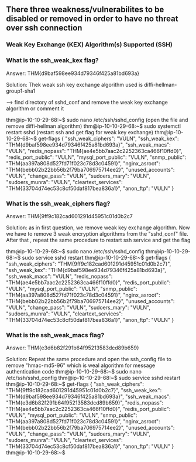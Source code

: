
## There three weakness/vulnerabilites to be disabled or removed in order to have no threat over ssh connection

### Weak Key Exchange (KEX) Algorithm(s) Supported (SSH)

### What is the ssh_weak_kex flag?
Answer: THM{d9baf598ee934d79346f425a81bd693a}

Solution: Thek weak ssh key exchange algorithm used is diffi-hellman-group1-sha1

--> find directory of sshd_conf and remove the weak key exchange algorithm or comment it

thm@ip-10-10-29-68:~$ sudo nano  /etc/ssh/sshd_config (open the file and remove diffi-hellman algorithm)
thm@ip-10-10-29-68:~$ sudo systemctl restart sshd (restart ssh and get flag for weak key exchange)
thm@ip-10-10-29-68:~$ get-flags
{
  "ssh_weak_ciphers": "VULN",
  "ssh_weak_kex": "THM{d9baf598ee934d79346f425a81bd693a}",
  "ssh_weak_macs": "VULN",
  "redis_nopass": "THM{ae4e5bb7aac2c2252363ca466f10ffd0}",
  "redis_port_public": "VULN",
  "mysql_port_public": "VULN",
  "snmp_public": "THM{aa397a808d527fd71f023c78d3c04591}",
  "nginx_asroot": "THM{bebb02b22bb56b2f79ba706975714ee2}",
  "unused_accounts": "VULN",
  "change_pass": "VULN",
  "sudoers_mary": "VULN",
  "sudoers_munra": "VULN",
  "cleartext_services": "THM{33704d74ec53c8cf50daf817bea836a1}",
  "anon_ftp": "VULN"
}



### What is the ssh_weak_ciphers flag?
Answer: THM{9ff9c182cad601291d45951c01d0b2c7

Solution: as in first question, we remove weak key exchange algorithm. Now we have to remove 3 weak encryption algorithms from the "sshd_conf" file. After that , repeat the same procedure to restart ssh service and get the flag

thm@ip-10-10-29-68:~$ sudo nano  /etc/ssh/sshd_config
thm@ip-10-10-29-68:~$ sudo service sshd restart
thm@ip-10-10-29-68:~$ get-flags
{
  "ssh_weak_ciphers": "THM{9ff9c182cad601291d45951c01d0b2c7}",
  "ssh_weak_kex": "THM{d9baf598ee934d79346f425a81bd693a}",
  "ssh_weak_macs": "VULN",
  "redis_nopass": "THM{ae4e5bb7aac2c2252363ca466f10ffd0}",
  "redis_port_public": "VULN",
  "mysql_port_public": "VULN",
  "snmp_public": "THM{aa397a808d527fd71f023c78d3c04591}",
  "nginx_asroot": "THM{bebb02b22bb56b2f79ba706975714ee2}",
  "unused_accounts": "VULN",
  "change_pass": "VULN",
  "sudoers_mary": "VULN",
  "sudoers_munra": "VULN",
  "cleartext_services": "THM{33704d74ec53c8cf50daf817bea836a1}",
  "anon_ftp": "VULN"
}

### What is the ssh_weak_macs flag?
Answer: THM{e3d6b82f291b64f95213583dcd89b659}

Solution: Repeat the same procedure and open the ssh_config file to remove "hmac-md5-96" which is weal algorithm for message authentication code
thm@ip-10-10-29-68:~$ sudo nano  /etc/ssh/sshd_config
thm@ip-10-10-29-68:~$ sudo service sshd restart
thm@ip-10-10-29-68:~$ get-flags
{
  "ssh_weak_ciphers": "THM{9ff9c182cad601291d45951c01d0b2c7}",
  "ssh_weak_kex": "THM{d9baf598ee934d79346f425a81bd693a}",
  "ssh_weak_macs": "THM{e3d6b82f291b64f95213583dcd89b659}",
  "redis_nopass": "THM{ae4e5bb7aac2c2252363ca466f10ffd0}",
  "redis_port_public": "VULN",
  "mysql_port_public": "VULN",
  "snmp_public": "THM{aa397a808d527fd71f023c78d3c04591}",
  "nginx_asroot": "THM{bebb02b22bb56b2f79ba706975714ee2}",
  "unused_accounts": "VULN",
  "change_pass": "VULN",
  "sudoers_mary": "VULN",
  "sudoers_munra": "VULN",
  "cleartext_services": "THM{33704d74ec53c8cf50daf817bea836a1}",
  "anon_ftp": "VULN"
}
thm@ip-10-10-29-68:~$ 


